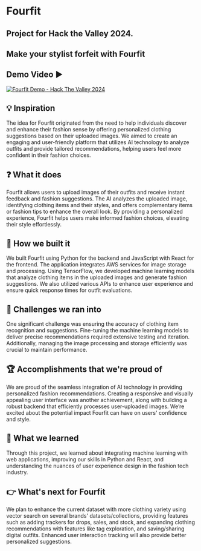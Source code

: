 # Fourfit
## Project for Hack the Valley 2024.

## Make your stylist forfeit with Fourfit

## Demo Video ▶️

[![Fourfit Demo - Hack The Valley 2024](https://img.youtube.com/vi/74pvfyo1RQE/0.jpg)](https://youtu.be/74pvfyo1RQE)


## 💡 Inspiration
The idea for Fourfit originated from the need to help individuals discover and enhance their fashion sense by offering personalized clothing suggestions based on their uploaded images. We aimed to create an engaging and user-friendly platform that utilizes AI technology to analyze outfits and provide tailored recommendations, helping users feel more confident in their fashion choices.

## ❓ What it does
Fourfit allows users to upload images of their outfits and receive instant feedback and fashion suggestions. The AI analyzes the uploaded image, identifying clothing items and their styles, and offers complementary items or fashion tips to enhance the overall look. By providing a personalized experience, Fourfit helps users make informed fashion choices, elevating their style effortlessly.

## 🧰 How we built it
We built Fourfit using Python for the backend and JavaScript with React for the frontend. The application integrates AWS services for image storage and processing. Using TensorFlow, we developed machine learning models that analyze clothing items in the uploaded images and generate fashion suggestions. We also utilized various APIs to enhance user experience and ensure quick response times for outfit evaluations.

## 🤔 Challenges we ran into
One significant challenge was ensuring the accuracy of clothing item recognition and suggestions. Fine-tuning the machine learning models to deliver precise recommendations required extensive testing and iteration. Additionally, managing the image processing and storage efficiently was crucial to maintain performance.

## 🏆 Accomplishments that we're proud of
We are proud of the seamless integration of AI technology in providing personalized fashion recommendations. Creating a responsive and visually appealing user interface was another achievement, along with building a robust backend that efficiently processes user-uploaded images. We’re excited about the potential impact Fourfit can have on users' confidence and style.

## 🧠 What we learned
Through this project, we learned about integrating machine learning with web applications, improving our skills in Python and React, and understanding the nuances of user experience design in the fashion tech industry.

## 👉 What's next for Fourfit
We plan to enhance the current dataset with more clothing variety using vector search on several brands' datasets/collections, providing features such as adding trackers for drops, sales, and stock, and expanding clothing recommendations with features like tag exploration, and saving/sharing digital outfits. Enhanced user interaction tracking will also provide better personalized suggestions.
